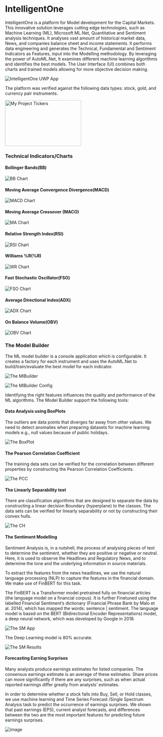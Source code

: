 # IntelligentOne
IntelligentOne is a platform for Model development for the Capital Markets. This innovative solution leverages cutting edge technologies, such as Machine Learning (ML), Microsoft ML.Net, Quantitative and Sentiment analysis techniques. It analyses vast amount of historical market data, News, and companies balance sheet and income statements. It performs data engineering and generates the Technical, Fundamental and Sentiment Indicators as Features, input into the Modelling methodology. By leveraging the power of AutoML.Net, It examines different machine learning algorithms and identifies the best models. The User Interface (UI) combines both charts and trained models allowing for more objective decision making.

![IntelligentOne UWP App](/images/IntelligentOneScreenshot1.png)

The platform was verified against the following data types: stock, gold, and currency pair instruments.

<img src="./images/IntelligentOneScreenshot0.png" alt="My Project Tickers" width="250" height="150">

### Technical Indicators/Charts
#### Bollinger Bands(BB)
![BB Chart](/images/IntelligentOneScreenshot3.png)

#### Moving Average Convergence Divergence(MACD)
![MACD Chart](/images/IntelligentOneScreenshot4.png)

#### Moving Average Crossover (MACO)
![MA Chart](/images/IntelligentOneScreenshot9.png)

#### Relative Strength Index(RSI) 
![RSI Chart](/images/IntelligentOneScreenshot7.png)

#### Williams %R(%R) 
![WR Chart](/images/IntelligentOneScreenshot6.png)

#### Fast Stochastic Oscillator(FSO) 
![FSO Chart](/images/IntelligentOneScreenshot5.png)

#### Average Directional Index(ADX)
![ADX Chart](/images/IntelligentOneScreenshot10.png)

#### On Balance Volume(OBV)
![OBV Chart](/images/IntelligentOneScreenshot8.png)

### The Model Builder
The ML model builder is a console application which is configurable. It creates a factory for each instrument and uses the AutoML.Net to build/train/evaluate the best model for each indicator.

![The MlBuilder](/images/IntelligentOneScreenshot25.png)

![The MlBuilder Config](/images/IntelligentOneScreenshot26.png)

Identifying the right features influences the quality and performance of the ML algorithms. The Model Builder support the following tools:

#### Data Analysis using BoxPlots
The outliers are data points that diverges far away from other values. We need to detect anomalies when preparing datasets for machine learning models e.g., null values because of public holidays.

![The BoxPlot](/images/IntelligentOneScreenshot16.png)

#### The Pearson Correlation Coefficient
The training data sets can be verified for the correlation between different properties by constructing the Pearson Correlation Coefficients.

![The PCC](/images/IntelligentOneScreenshot17.png)

#### The Linearly Separability test
There are classification algorithms that are designed to separate the data by constructing a linear decision Boundary (hyperplane) to the classes. The data sets can be verified for linearly separability or not by constructing their convex hulls.

![The CH](/images/IntelligentOneScreenshot18.png)

#### The Sentiment Modelling
Sentiment Analysis is, in a nutshell, the process of analysing pieces of text to determine the sentiment, whether they are positive or negative or neutral. Here, it is used to observe the Headlines and Regulatory News, and to determine the tone and the underlying information in source materials. 

To extract the features from the news headlines, we use the natural language processing (NLP) to capture the features in the financial domain. We make use of FinBERT for this task. 

The FinBERT is a Transformer model pretrained fully on financial articles (the language model on a financial corpus). It is further Finetuned using the labelled Financial Sentiment’s dictionary (Financial Phrase Bank by Malo et al. 2014), which has mapped the 
words: sentence | sentiment. The language model is based on the BERT (Bidirectional Encoder Representations) model, a deep neural network, which was developed by Google in 2018.

![The SM App](/images/IntelligentOneSentimentAnalysis1.png)

The Deep Learning model is 80% accurate. 

![The SM Results](/images/IntelligentOneSentimentAnalysis2.png)
 
#### Forecasting Earning Surprises
Many analysts produce earnings estimates for listed companies. The consensus earnings estimate is an average of these estimates. Share prices can move significantly if there are any surprises, such as when actual reported earnings differ greatly from analysts’ estimates.

In order to determine whether a stock falls into Buy, Sell, or Hold classes, we use machine learning and Time Series Forecast /Single Spectrum Analysis task to predict the occurrence of earnings surprises. We shown that past earnings (EPS), current analyst forecasts, and differences  between the two are the most important features for predicting future earnings surprises.

![image](/images/IntelligentOneEarningSurprises.png)








